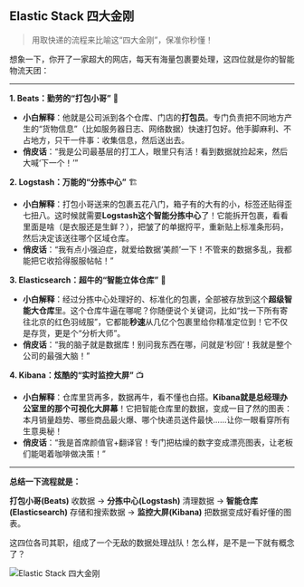 ## Elastic Stack 四大金刚

> 用取快递的流程来比喻这“四大金刚”，保准你秒懂！

想象一下，你开了一家超大的网店，每天有海量包裹要处理，这四位就是你的智能物流天团：

------

**1. Beats：勤劳的“打包小哥”** 👷

- **小白解释**：他就是公司派到各个仓库、门店的**打包员**。专门负责把不同地方产生的“货物信息”（比如服务器日志、网络数据）快速打包好。他手脚麻利、不占地方，只干一件事：收集信息，然后送出去。
- **俏皮话**：“我是公司最基层的打工人，眼里只有活！看到数据就捡起来，然后大喊‘下一个！’”

**2. Logstash：万能的“分拣中心”** 🏗️

- **小白解释**：打包小哥送来的包裹五花八门，箱子有的大有的小，标签还贴得歪七扭八。这时候就需要**Logstash这个智能分拣中心**了！它能拆开包裹，看看里面是啥（是衣服还是生鲜？），把皱了的单据捋平，重新贴上标准条形码，然后决定该送往哪个区域仓库。
- **俏皮话**：“我有点小强迫症，就爱给数据‘美颜’一下！不管来的数据多乱，我都能把它收拾得服服帖帖！”

**3. Elasticsearch：超牛的“智能立体仓库”** 🏢

- **小白解释**：经过分拣中心处理好的、标准化的包裹，全部被存放到这个**超级智能大仓库**里。这个仓库牛逼在哪呢？你随便说个关键词，比如“找一下所有寄往北京的红色羽绒服”，它都能**秒速**从几亿个包裹里给你精准定位到！它不仅是存货，更是个“分析大师”。
- **俏皮话**：“我的脑子就是数据库！别问我东西在哪，问就是‘秒回’！我就是整个公司的最强大脑！”

**4. Kibana：炫酷的“实时监控大屏”** 📺

- **小白解释**：仓库里货再多，数据再牛，看不懂也白搭。**Kibana就是总经理办公室里的那个可视化大屏幕**！它把智能仓库里的数据，变成一目了然的图表：本月销量趋势、哪些商品最火爆、哪个快递员送件最快……让你一眼看穿所有生意奥秘！
- **俏皮话**：“我是首席颜值官+翻译官！专门把枯燥的数字变成漂亮图表，让老板们能喝着咖啡做决策！”

------

**总结一下流程就是：**

**打包小哥(Beats)** 收数据 -> **分拣中心(Logstash)** 清理数据 -> **智能仓库(Elasticsearch)** 存储和搜索数据 -> **监控大屏(Kibana)** 把数据变成好看好懂的图表。

这四位各司其职，组成了一个无敌的数据处理战队！怎么样，是不是一下就有概念了？

![Elastic Stack 四大金刚](https://shuyixiao.oss-cn-hangzhou.aliyuncs.com/image-20251003143725001.png)